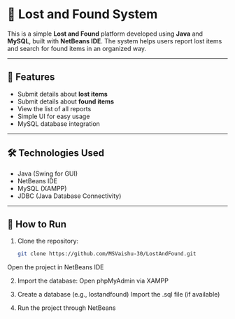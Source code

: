 # 🔎 Lost and Found System

This is a simple **Lost and Found** platform developed using **Java** and **MySQL**, built with **NetBeans IDE**. The system helps users report lost items and search for found items in an organized way.

---

## 🚀 Features

- Submit details about **lost items**
- Submit details about **found items**
- View the list of all reports
- Simple UI for easy usage
- MySQL database integration

---

## 🛠️ Technologies Used

- Java (Swing for GUI)
- NetBeans IDE
- MySQL (XAMPP)
- JDBC (Java Database Connectivity)

---

## 📂 How to Run

1. Clone the repository:
   ```bash
   git clone https://github.com/MSVaishu-30/LostAndFound.git
Open the project in NetBeans IDE

2. Import the database:
   Open phpMyAdmin via XAMPP

3. Create a database (e.g., lostandfound)
    Import the .sql file (if available)

4. Run the project through NetBeans

